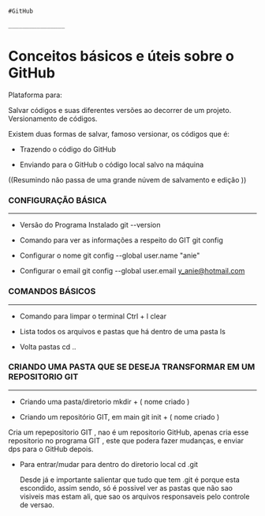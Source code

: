                                                                               #GitHub 
                                                                          ________________

# Conceitos básicos e úteis sobre o GitHub

Plataforma para:

Salvar códigos e suas diferentes versões ao decorrer de um projeto. Versionamento de códigos.

Existem duas formas de salvar, famoso versionar, os códigos que é:

* Trazendo o código do GitHub
  
* Enviando para o GitHub o código local salvo na máquina 

((Resumindo não passa de uma grande núvem de salvamento e edição ))

### CONFIGURAÇÃO BÁSICA
___________________________

* Versão do Programa Instalado
  git --version

* Comando para ver as informações a respeito do GIT
  git config

* Configurar o nome
  git config --global user.name "anie"
  
* Configurar o email
  git config --global user.email y_anie@hotmail.com

### COMANDOS BÁSICOS
_____________________

* Comando para limpar o terminal
  Ctrl + l
  clear

* Lista todos os arquivos e pastas que há dentro de uma pasta
  ls

* Volta pastas
  cd ..

###  CRIANDO UMA PASTA QUE SE DESEJA TRANSFORMAR EM UM REPOSITORIO GIT 
_______________________________________________________________________

* Criando uma pasta/diretorio
  mkdir + ( nome criado )

* Criando um repositório GIT, em main
  git init + ( nome criado )

Cria um repepositorio GIT , nao é um repositorio GitHub, apenas cria esse repositorio no programa GIT , este que podera fazer mudanças, e enviar dps para o GitHub depois.

* Para entrar/mudar para dentro do diretorio local
  cd .git

  Desde já e importante salientar que tudo que tem .git é porque esta escondido, assim sendo, 
  só é possivel ver as pastas que não sao visiveis mas estam ali, que sao os arquivos responsaveis pelo controle de versao. 

  
  


  
  












